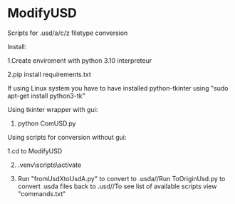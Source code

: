 # ModifyUSD
Scripts for .usd/a/c/z filetype conversion

Install:

1.Create enviroment with python 3.10 interpreteur

2.pip install requirements.txt

If using Linux system you have to have installed python-tkinter using "sudo apt-get install python3-tk"

Using tkinter wrapper with gui:

1. python ComUSD.py

Using scripts for conversion without gui:

1.cd to ModifyUSD

2. .venv\scripts\activate

3. Run "fromUsdXtoUsdA.py" to convert to .usda//Run ToOriginUsd.py to convert .usda files back to .usd//To see list of available scripts view "commands.txt"

